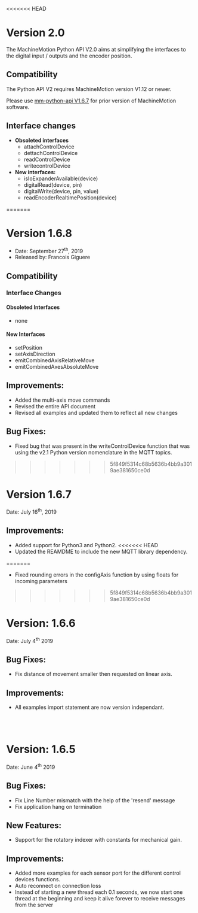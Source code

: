 <<<<<<< HEAD
# Version 2.0

The MachineMotion Python API V2.0 aims at simplifying the interfaces to the digital input / outputs and the encoder position.

## Compatibility

 The Python API V2 requires MachineMotion version V1.12 or newer.
 
 Please use [mm-python-api V1.6.7](https://github.com/VentionCo/mm-python-api/releases/tag/v1.6.7) for prior version of MachineMotion software.

## Interface changes
- **Obsoleted interfaces**
    - attachControlDevice
    - dettachControlDevice
    - readControlDevice
    - writecontrolDevice
- **New interfaces:**
    - isIoExpanderAvailable(device)
    - digitalRead(device, pin)
    - digitalWrite(device, pin, value)
    - readEncoderRealtimePosition(device)

=======
# Version 1.6.8

- Date:         September 27<sup>th</sup>, 2019
- Released by:  Francois Giguere

## Compatibility

### Interface Changes

#### Obsoleted Interfaces
- none

#### New Interfaces
- setPosition
- setAxisDirection
- emitCombinedAxisRelativeMove
- emitCombinedAxesAbsoluteMove

## Improvements:
- Added the multi-axis move commands
- Revised the entire API document
- Revised all examples and updated them to reflect all new changes

## Bug Fixes:
- Fixed bug that was present in the writeControlDevice function that was using the v2.1 Python version nomenclature in the MQTT topics.
>>>>>>> 5f849f5314c68b5636b4bb9a3019ae381650ce0d

# Version 1.6.7

Date: July 16<sup>th</sup>, 2019

## Improvements:
- Added support for Python3 and Python2.
<<<<<<< HEAD
- Updated the REAMDME to include the new MQTT library dependency.

=======
- Fixed rounding errors in the configAxis function by using floats for incoming parameters
>>>>>>> 5f849f5314c68b5636b4bb9a3019ae381650ce0d

# Version: 1.6.6

Date:  July 4<sup>th</sup> 2019

## Bug Fixes:
- Fix distance of movement smaller then requested on linear axis.

## Improvements:
- All examples import statement are now version independant.

<br><br>
# Version: 1.6.5

Date:  June 4<sup>th</sup> 2019

## Bug Fixes:
- Fix Line Number mismatch with the help of the 'resend' message
- Fix application hang on termination 

## New Features:
- Support for the rotatory indexer with constants for mechanical gain.

## Improvements:
- Added more examples for each sensor port for the different control devices functions.
- Auto reconnect on connection loss
- Instead of starting a new thread each 0.1 seconds, we now start one thread at the beginning and keep it alive forever to receive messages from the server

